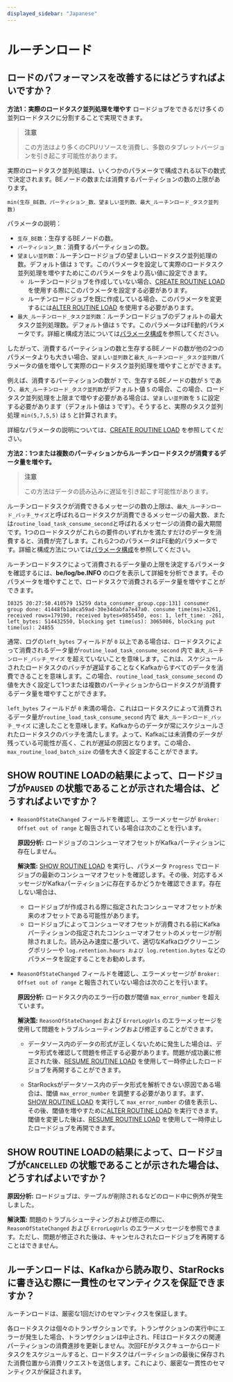 ```yaml
---
displayed_sidebar: "Japanese"
---
```


# ルーチンロード

## ロードのパフォーマンスを改善するにはどうすればよいですか？

**方法1：実際のロードタスク並列処理を増やす** ロードジョブをできるだけ多くの並列ロードタスクに分割することで実現できます。

> **注意**
>
> この方法はより多くのCPUリソースを消費し、多数のタブレットバージョンを引き起こす可能性があります。

実際のロードタスク並列処理は、いくつかのパラメータで構成される以下の数式で決定されます。BEノードの数または消費するパーティションの数の上限があります。

```Plaintext
min(生存_BE数、パーティション_数、望ましい並列数、最大_ルーチンロード_タスク並列数)
```

パラメータの説明：

- `生存_BE数`：生存するBEノードの数。
- `パーティション_数`：消費するパーティションの数。
- `望ましい並列数`：ルーチンロードジョブの望ましいロードタスク並列処理の数。デフォルト値は `3` です。このパラメータを設定して実際のロードタスク並列処理を増やすためにこのパラメータをより高い値に設定できます。
  - ルーチンロードジョブを作成していない場合、[CREATE ROUTINE LOAD](../../sql-reference/sql-statements/data-manipulation/CREATE_ROUTINE_LOAD.md) を使用する際にこのパラメータを設定する必要があります。
  - ルーチンロードジョブを既に作成している場合、このパラメータを変更するには[ALTER ROUTINE LOAD](../../sql-reference/sql-statements/data-manipulation/ALTER_ROUTINE_LOAD.md) を使用する必要があります。
- `最大_ルーチンロード_タスク並列数`：ルーチンロードジョブのデフォルトの最大タスク並列処理数。デフォルト値は `5` です。このパラメータはFE動的パラメータです。詳細と構成方法については[パラメータ構成](../../administration/Configuration.md#loading-and-unloading)を参照してください。

したがって、消費するパーティションの数と生存するBEノードの数が他の2つのパラメータよりも大きい場合、`望ましい並列数`と`最大_ルーチンロード_タスク並列数`パラメータの値を増やして実際のロードタスク並列処理を増やすことができます。

例えば、消費するパーティションの数が `7` で、生存するBEノードの数が `5` であり、`最大_ルーチンロード_タスク並列数`がデフォルト値 `5` の場合、この場合、ロードタスク並列処理を上限まで増やす必要がある場合は、`望ましい並列数`を `5` に設定する必要があります（デフォルト値は `3` です）。そうすると、実際のタスク並列処理 `min(5,7,5,5)` は `5` と計算されます。

詳細なパラメータの説明については、[CREATE ROUTINE LOAD](../../sql-reference/sql-statements/data-manipulation/CREATE_ROUTINE_LOAD.md) を参照してください。

**方法2：1つまたは複数のパーティションからルーチンロードタスクが消費するデータ量を増やす。**

> **注意**
>
> この方法はデータの読み込みに遅延を引き起こす可能性があります。

ルーチンロードタスクが消費できるメッセージの数の上限は、`最大_ルーチンロード_バッチ_サイズ`と呼ばれるロードタスクが消費できるメッセージの最大数、または`routine_load_task_consume_second`と呼ばれるメッセージの消費の最大期間です。1つのロードタスクがこれらの要件のいずれかを満たすだけのデータを消費すると、消費が完了します。これら2つのパラメータはFE動的パラメータです。詳細と構成方法については[パラメータ構成](../../administration/Configuration.md#loading-and-unloading)を参照してください。

ルーチンロードタスクによって消費されるデータ量の上限を決定するパラメータを確認するには、**be/log/be.INFO** のログを表示して詳細を分析できます。そのパラメータを増やすことで、ロードタスクで消費されるデータ量を増やすことができます。

```Plaintext
I0325 20:27:50.410579 15259 data_consumer_group.cpp:131] consumer group done: 41448fb1a0ca59ad-30e34dabfa7e47a0. consume time(ms)=3261, received rows=179190, received bytes=9855450, eos: 1, left_time: -261, left_bytes: 514432550, blocking get time(us): 3065086, blocking put time(us): 24855
```

通常、ログの`left_bytes` フィールドが `0` 以上である場合は、ロードタスクによって消費されるデータ量が`routine_load_task_consume_second` 内で `最大_ルーチンロード_バッチ_サイズ` を超えていないことを意味します。これは、スケジュールされたロードタスクのバッチが遅延することなくKafkaからすべてのデータを消費できることを意味します。この場合、`routine_load_task_consume_second` の値を大きく設定して1つまたは複数のパーティションからロードタスクが消費するデータ量を増やすことができます。

`left_bytes` フィールドが `0` 未満の場合、これはロードタスクによって消費されるデータ量が`routine_load_task_consume_second` 内で `最大_ルーチンロード_バッチ_サイズ` に達したことを意味します。Kafkaからのデータが常にスケジュールされたロードタスクのバッチを満たします。よって、Kafkaには未消費のデータが残っている可能性が高く、これが遅延の原因となります。この場合、`max_routine_load_batch_size` の値を大きく設定することができます。

## SHOW ROUTINE LOADの結果によって、ロードジョブが`PAUSED` の状態であることが示された場合は、どうすればよいですか？

- `ReasonOfStateChanged` フィールドを確認し、エラーメッセージが `Broker: Offset out of range` と報告されている場合は次のことを行います。

  **原因分析:** ロードジョブのコンシューマオフセットがKafkaパーティションに存在しません。

  **解決策:** [SHOW ROUTINE LOAD](../../sql-reference/sql-statements/data-manipulation/SHOW_ROUTINE_LOAD.md) を実行し、パラメータ `Progress` でロードジョブの最新のコンシューマオフセットを確認します。その後、対応するメッセージがKafkaパーティションに存在するかどうかを確認できます。存在しない場合は、

  - ロードジョブが作成される際に指定されたコンシューマオフセットが未来のオフセットである可能性があります。
  - ロードジョブによってコンシューマオフセットが消費される前にKafkaパーティションの指定されたコンシューマオフセットのメッセージが削除されました。読み込み速度に基づいて、適切なKafkaログクリーニングポリシーや `log.retention.hours および log.retention.bytes` などのパラメータを設定することをお勧めします。

- `ReasonOfStateChanged` フィールドを確認し、エラーメッセージが `Broker: Offset out of range` と報告されていない場合は次のことを行います。

  **原因分析:** ロードタスク内のエラー行の数が閾値 `max_error_number` を超えています。

  **解決策:** `ReasonOfStateChanged` および `ErrorLogUrls` のエラーメッセージを使用して問題をトラブルシューティングおよび修正することができます。

  - データソース内のデータの形式が正しくないために発生した場合は、データ形式を確認して問題を修正する必要があります。問題が成功裏に修正された後、[RESUME ROUTINE LOAD](../../sql-reference/sql-statements/data-manipulation/RESUME_ROUTINE_LOAD.md) を使用して一時停止したロードジョブを再開することができます。

  - StarRocksがデータソース内のデータ形式を解析できない原因である場合は、閾値 `max_error_number` を調整する必要があります。まず、[SHOW ROUTINE LOAD](../../sql-reference/sql-statements/data-manipulation/SHOW_ROUTINE_LOAD.md) を実行して `max_error_number` の値を表示し、その後、閾値を増やすために[ALTER ROUTINE LOAD](../../sql-reference/sql-statements/data-manipulation/ALTER_ROUTINE_LOAD.md) を実行できます。閾値を変更した後は、[RESUME ROUTINE LOAD](../../sql-reference/sql-statements/data-manipulation/RESUME_ROUTINE_LOAD.md) を使用して一時停止したロードジョブを再開できます。

## SHOW ROUTINE LOADの結果によって、ロードジョブが`CANCELLED` の状態であることが示された場合は、どうすればよいですか？

  **原因分析:** ロードジョブは、テーブルが削除されるなどのロード中に例外が発生しました。

  **解決策:** 問題のトラブルシューティングおよび修正の際に、`ReasonOfStateChanged` および `ErrorLogUrls` のエラーメッセージを参照できます。ただし、問題が修正された後は、キャンセルされたロードジョブを再開することはできません。

## ルーチンロードは、Kafkaから読み取り、StarRocksに書き込む際に一貫性のセマンティクスを保証できますか？

   ルーチンロードは、厳密な1回だけのセマンティクスを保証します。

   各ロードタスクは個々のトランザクションです。トランザクションの実行中にエラーが発生した場合、トランザクションは中止され、FEはロードタスクの関連パーティションの消費進捗を更新しません。次回FEがタスクキューからロードタスクをスケジュールすると、ロードタスクはパーティションの最後に保存された消費位置から消費リクエストを送信します。これにより、厳密な一貫性のセマンティクスが保証されます。